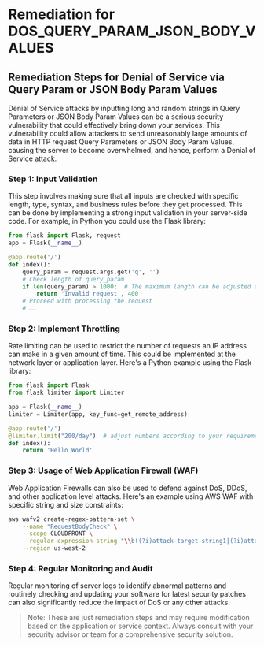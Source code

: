 # Remediation for DOS_QUERY_PARAM_JSON_BODY_VALUES

## Remediation Steps for Denial of Service via Query Param or JSON Body Param Values

Denial of Service attacks by inputting long and random strings in Query Parameters or JSON Body Param Values can be a serious security vulnerability that could effectively bring down your services. This vulnerability could allow attackers to send unreasonably large amounts of data in HTTP request Query Parameters or JSON Body Param Values, causing the server to become overwhelmed, and hence, perform a Denial of Service attack.

### Step 1: Input Validation
This step involves making sure that all inputs are checked with specific length, type, syntax, and business rules before they get processed. This can be done by implementing a strong input validation in your server-side code. For example, in Python you could use the Flask library:

```python
from flask import Flask, request
app = Flask(__name__)

@app.route('/')
def index():
    query_param = request.args.get('q', '')
    # Check length of query_param
    if len(query_param) > 1000:  # The maximum length can be adjusted as per your requirement
        return 'Invalid request', 400
    # Proceed with processing the request
    # ……
```

### Step 2: Implement Throttling
Rate limiting can be used to restrict the number of requests an IP address can make in a given amount of time. This could be implemented at the network layer or application layer. Here's a Python example using the Flask library:

```python
from flask import Flask
from flask_limiter import Limiter

app = Flask(__name__)
limiter = Limiter(app, key_func=get_remote_address)

@app.route('/')
@limiter.limit("200/day")  # adjust numbers according to your requirement
def index():
    return 'Hello World'
```

### Step 3: Usage of Web Application Firewall (WAF)
Web Application Firewalls can also be used to defend against DoS, DDoS, and other application level attacks. Here's an example using AWS WAF with specific string and size constraints:

```bash
aws wafv2 create-regex-pattern-set \
    --name "RequestBodyCheck" \
    --scope CLOUDFRONT \
    --regular-expression-string "\\b((?i)attack-target-string1|(?i)attack-target-string2)\\b" \
    --region us-west-2
```

### Step 4: Regular Monitoring and Audit
Regular monitoring of server logs to identify abnormal patterns and routinely checking and updating your software for latest security patches can also significantly reduce the impact of DoS or any other attacks.

> Note: These are just remediation steps and may require modification based on the application or service context. Always consult with your security advisor or team for a comprehensive security solution.